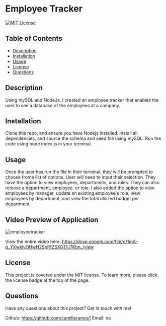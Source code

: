 # Employee Tracker

[![MIT License](https://img.shields.io/badge/License-MIT-blue)](https://opensource.org/licenses/MIT)

## Table of Contents
* [Description](#description)
* [Installation](#installation)
* [Usage](#usage)
* [License](#license)
* [Questions](#questions)

## Description
Using mySQL and NodeJs, I created an employee tracker that enables the user to see a database of the employees at a company. 

## Installation
Clone this repo, and ensure you have Nodejs installed. Install all dependencies, and source the schema and seed file using mySQL. Run the code using node index.js in your terminal.

## Usage
Once the user has run the file in their terminal, they will be prompted to choose froma list of options. User will need to input their selection. They have the option to view employees, departments, and roles. They can also remove a department, employee, or role. I also added the option to view employees by manager,  update an existing employee's role, view employees by department, and view the total utilized budget per department. 

## Video Preview of Application
![employeetracker](assets/employee-tracker-vid.gif)


View the entire video here: https://drive.google.com/file/d/1mA-q_YXwklyOHwH2SpPfZSXG17J7Kbn_/view

## License
This project is covered under the MIT license. To learn more, please click the license badge at the top of the page.

## Questions
Have any questions about this project? Get in touch with me!

Github: https://github.com/camilleramos1
Email: na

